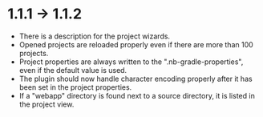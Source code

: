 # 1.1.1 -> 1.1.2

- There is a description for the project wizards.
- Opened projects are reloaded properly even if there are more than 100 projects.
- Project properties are always written to the ".nb-gradle-properties", even if the default value is used.
- The plugin should now handle character encoding properly after it has been set in the project properties.
- If a "webapp" directory is found next to a source directory, it is listed in the project view.

